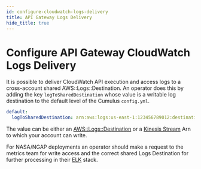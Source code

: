 ```yaml
---
id: configure-cloudwatch-logs-delivery
title: API Gateway Logs Delivery
hide_title: true
---
```


# Configure API Gateway CloudWatch Logs Delivery

It is possible to deliver CloudWatch API execution and access logs to a cross-account shared AWS::Logs::Destination. An operator does this by adding the key `logToSharedDestination` whose value is a writable log destination to the default level of the Cumulus `config.yml`.

```yaml
default:
  logToSharedDestination: arn:aws:logs:us-east-1:123456789012:destination:CumulusLogDestination
```
The value can be either an [AWS::Logs::Destination](https://docs.aws.amazon.com/AWSCloudFormation/latest/UserGuide/aws-resource-logs-destination.html) or a [Kinesis Stream](https://aws.amazon.com/kinesis/data-streams/) Arn to which your account can write.

For NASA/NGAP deployments an operator should make a request to the metrics team for write access and the correct shared Logs Destination for further processing in their [ELK](https://www.elastic.co/elk-stack) stack.
